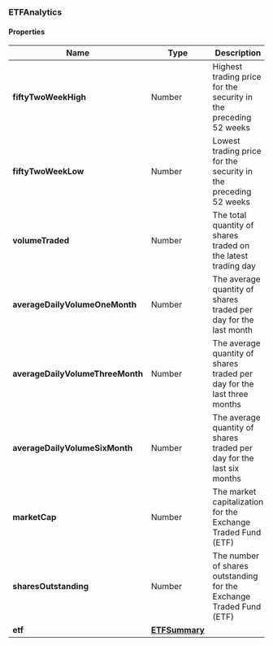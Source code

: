 
[//]: # (CLASS:ETFAnalytics)

[//]: # (KIND:object)

### ETFAnalytics

#### Properties

[//]: # (START_DEFINITION)

Name | Type | Description
------------ | ------------- | -------------
**fiftyTwoWeekHigh** | Number | Highest trading price for the security in the preceding 52 weeks &nbsp;
**fiftyTwoWeekLow** | Number | Lowest trading price for the security in the preceding 52 weeks &nbsp;
**volumeTraded** | Number | The total quantity of shares traded on the latest trading day &nbsp;
**averageDailyVolumeOneMonth** | Number | The average quantity of shares traded per day for the last month &nbsp;
**averageDailyVolumeThreeMonth** | Number | The average quantity of shares traded per day for the last three months &nbsp;
**averageDailyVolumeSixMonth** | Number | The average quantity of shares traded per day for the last six months &nbsp;
**marketCap** | Number | The market capitalization for the Exchange Traded Fund (ETF) &nbsp;
**sharesOutstanding** | Number | The number of shares outstanding for the Exchange Traded Fund (ETF) &nbsp;
**etf** | [**ETFSummary**](ETFSummary.md) |  &nbsp;

[//]: # (END_DEFINITION)


[//]: # (CONTAINED_CLASS:ETFSummary)





